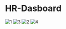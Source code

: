 # HR-Dasboard
![1](https://github.com/KhaledSamirIsmael/HR-Dasboard/assets/46131983/a122e18f-bb0f-437f-b21f-fd9b5bfcab49)
![3](https://github.com/KhaledSamirIsmael/HR-Dasboard/assets/46131983/52910704-280e-4976-897a-15982cda052d)
![2](https://github.com/KhaledSamirIsmael/HR-Dasboard/assets/46131983/35f72231-64f7-44f2-b147-fb91d03b5960)
![4](https://github.com/KhaledSamirIsmael/HR-Dasboard/assets/46131983/d1681554-6b13-47fe-8eac-b8b71ab15791)
